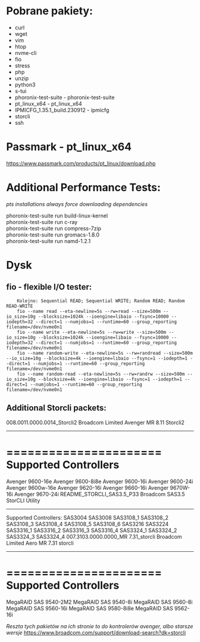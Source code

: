 # Pobrane pakiety:
- curl
- wget 
- vim
- htop
- nvme-cli
- fio
- stress
- php
- unzip
- python3
- s-tui
- phoronix-test-suite - phoronix-test-suite
- pt_linux_x64 - pt_linux_x64
- IPMICFG_1.35.1_build.230912 - ipmicfg
- storcli
- ssh

# Passmark - pt_linux_x64
https://www.passmark.com/products/pt_linux/download.php

# Additional Performance Tests:
_pts installations always force downloading dependencies_    

phoronix-test-suite run build-linux-kernel     
phoronix-test-suite run c-ray    
phoronix-test-suite run compress-7zip    
phoronix-test-suite run gromacs-1.8.0    
phoronix-test-suite run namd-1.2.1

# Dysk
##     fio - flexible I/O tester:
        Kolejno: Sequential READ; Sequential WRITE; Random READ; Random READ-WRITE
        fio --name read --eta-newline=5s --rw=read --size=500m --io_size=10g --blocksize=1024k --ioengine=libaio --fsync=10000 --iodepth=32 --direct=1 --numjobs=1 --runtime=60 --group_reporting filename=/dev/nvme0n1
        fio --name write --eta-newline=5s --rw=write --size=500m --io_size=10g --blocksize=1024k --ioengine=libaio --fsync=10000 --iodepth=32 --direct=1 --numjobs=1 --runtime=60 --group_reporting filename=/dev/nvme0n1
        fio --name random-write --eta-newline=5s --rw=randread --size=500m --io_size=10g --blocksize=4k --ioengine=libaio --fsync=1 --iodepth=1 --direct=1 --numjobs=1 --runtime=60 --group_reporting filename=/dev/nvme0n1
        fio --name random-read --eta-newline=5s --rw=randrw --size=500m --io_size=10g --blocksize=4k --ioengine=libaio --fsync=1 --iodepth=1 --direct=1 --numjobs=1 --runtime=60 --group_reporting filename=/dev/nvme0n1

## Additional Storcli packets:
008.0011.0000.0014_Storcli2
Broadcom Limited Avenger MR 8.11 Storcli2
*******************************************
======================
Supported Controllers
==================
Avenger 9600-16e
Avenger 9600-8i8e
Avenger 9600-16i
Avenger 9600-24i
Avenger 9600w-16e
Avenger 9620-16i
Avenger 9660-16i
Avenger 9670W-16i
Avenger 9670-24i
README_STORCLI_SAS3.5_P33
Broadcom SAS3.5 StorCLI Utility
*********************************************************
Supported Controllers:
SAS3004
SAS3008
SAS3108_1
SAS3108_2
SAS3108_3
SAS3108_4
SAS3108_5
SAS3108_6
SAS3216
SAS3224
SAS3316_1
SAS3316_2
SAS3316_3
SAS3316_4
SAS3324_1
SAS3324_2
SAS3324_3
SAS3324_4
007.3103.0000.0000_MR 7.31_storcli
Broadcom Limited Aero MR 7.31 storcli
*******************************************
======================
Supported Controllers
==================
MegaRAID SAS 9540-2M2
MegaRAID SAS 9540-8i
MegaRAID SAS 9560-8i
MegaRAID SAS 9560-16i
MegaRAID SAS 9580-8i8e
MegaRAID SAS 9562-16i

_Reszta tych pakietów na ich stronie to do kontrolerów avenger, albo starsze wersje_
https://www.broadcom.com/support/download-search?dk=storcli
